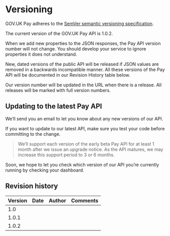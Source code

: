 # Versioning

GOV.UK Pay adheres to the [SemVer semantic versioning specification](https://semver.org/). 

The current version of the GOV.UK Pay API is 1.0.2.

When we add new properties to the JSON responses, the Pay API version number will not change. You should develop your service to ignore properties it does not understand.

New, dated versions of the public API will be released if JSON values are removed in a backwards incompatible manner. All these versions of the Pay API will be documented in our Revision History table below.

Our version number will be updated in the URL when there is a release. All releases will be marked with full version numbers.


## Updating to the latest Pay API

We’ll send you an email to let you know about any new versions of our API.

If you want to update to our latest API, make sure you test your code before committing to the change.

>We’ll support each version of the early beta Pay API for at least 1 month after we issue an upgrade notice. As the API matures, we may increase this support period to 3 or 6 months.

Soon, we hope to let you check which version of our API you’re currently running by checking your dashboard.

## Revision history

|Version|Date|Author|Comments|
| --------  | -------| ----| -----|
|1.0 | | |
|1.0.1 | | |
|1.0.2 | | |
